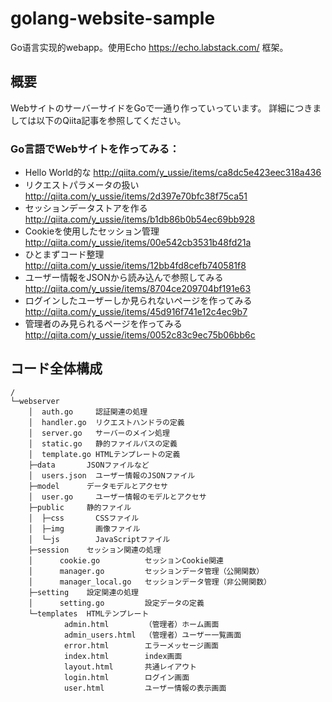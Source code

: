 # golang-website-sample
Go语言实现的webapp。使用Echo https://echo.labstack.com/ 框架。 

## 概要

WebサイトのサーバーサイドをGoで一通り作っていっています。
詳細につきましては以下のQiita記事を参照してください。

### Go言語でWebサイトを作ってみる：

* Hello World的な http://qiita.com/y_ussie/items/ca8dc5e423eec318a436
* リクエストパラメータの扱い http://qiita.com/y_ussie/items/2d397e70bfc38f75ca51
* セッションデータストアを作る http://qiita.com/y_ussie/items/b1db86b0b54ec69bb928
* Cookieを使用したセッション管理 http://qiita.com/y_ussie/items/00e542cb3531b48fd21a
* ひとまずコード整理 http://qiita.com/y_ussie/items/12bb4fd8cefb740581f8
* ユーザー情報をJSONから読み込んで参照してみる http://qiita.com/y_ussie/items/8704ce209704bf191e63
* ログインしたユーザーしか見られないページを作ってみる http://qiita.com/y_ussie/items/45d916f741e12c4ec9b7
* 管理者のみ見られるページを作ってみる http://qiita.com/y_ussie/items/0052c83c9ec75b06bb6c

## コード全体構成

```
/
└─webserver
    │  auth.go     認証関連の処理
    │  handler.go  リクエストハンドラの定義
    │  server.go   サーバーのメイン処理
    │  static.go   静的ファイルパスの定義
    │  template.go HTMLテンプレートの定義
    ├─data       JSONファイルなど
    │  users.json  ユーザー情報のJSONファイル
    ├─model      データモデルとアクセサ
    │  user.go     ユーザー情報のモデルとアクセサ
    ├─public     静的ファイル
    │  ├─css       CSSファイル
    │  ├─img       画像ファイル
    │  └─js        JavaScriptファイル
    ├─session    セッション関連の処理
    │      cookie.go          セッションCookie関連
    │      manager.go         セッションデータ管理（公開関数）
    │      manager_local.go   セッションデータ管理（非公開関数）
    ├─setting    設定関連の処理
    │      setting.go         設定データの定義
    └─templates  HTMLテンプレート
            admin.html        （管理者）ホーム画面
            admin_users.html  （管理者）ユーザー一覧画面
            error.html        エラーメッセージ画面
            index.html        index画面
            layout.html       共通レイアウト
            login.html        ログイン画面
            user.html         ユーザー情報の表示画面
```
